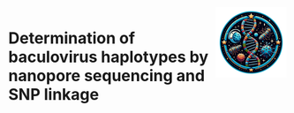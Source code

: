 <img align="right" src="https://github.com/wennj/baculovirus-haplotype/blob/main/baculoviruses_in_space_.png" width="128"/>  

# Determination of baculovirus haplotypes by nanopore sequencing and SNP linkage
